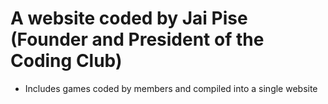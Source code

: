 # A website coded by Jai Pise (Founder and President of the Coding Club)
- Includes games coded by members and compiled into a single website
